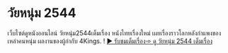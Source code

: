 # วัยหนุ่ม 2544
เว็บไซต์ดูหนังออนไลน์ วัยหนุ่ม2544เต็มเรื่อง หนังไทยเรื่องใหม่ เผยเรื่องราวโลกหลังกำแพงของเหล่าคนหนุ่ม ผลงานของผู้กำกับ 4Kings.
! [▶ รับชมเต็มเรื่อง➾ ดู วัยหนุ่ม 2544 เต็มเรื่อง  ](https://doonung.click/person/3921277/todsapol-maisuk)
